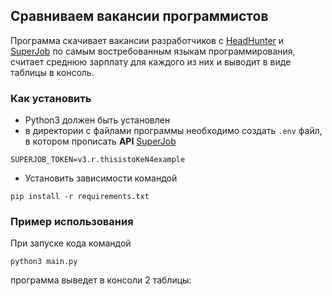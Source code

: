 ## Сравниваем вакансии программистов

Программа скачивает вакансии разработчиков с [HeadHunter](https://hh.ru/) и [SuperJob](https://www.superjob.ru/) по самым востребованным языкам программирования, считает среднюю зарплату для каждого из них и выводит в виде таблицы в консоль.

### Как установить

- Python3 должен быть установлен
- в директории с файлами программы необходимо создать `.env` файл, в котором прописать **API** [SuperJob](https://api.superjob.ru/info/)
```
SUPERJOB_TOKEN=v3.r.thisistoKeN4example
```
- Установить зависимости командой
```
pip install -r requirements.txt
```

### Пример использования

При запуске кода командой 
```
python3 main.py
```
программа выведет в консоли 2 таблицы:

